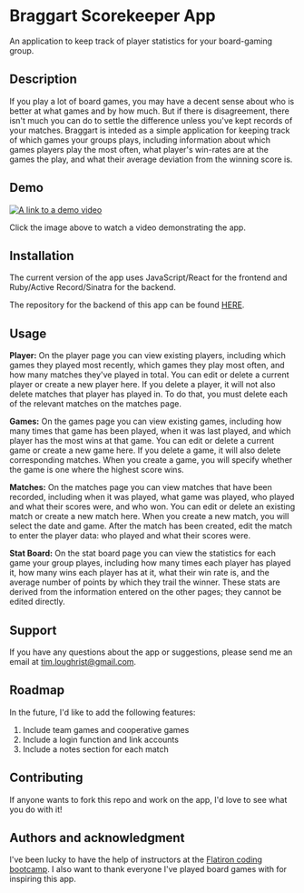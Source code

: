 # Braggart Scorekeeper App
An application to keep track of player statistics for your board-gaming group. 

## Description
If you play a lot of board games, you may have a decent sense about who is better at what games and by how much. But if there is disagreement, there isn't much you can do to settle the difference unless you've kept records of your matches. Braggart is inteded as a simple application for keeping track of which games your groups plays, including information about which games players play the most often, what player's win-rates are at the games the play, and what their average deviation from the winning score is.

## Demo
[![A link to a demo video](https://timloughrist.files.wordpress.com/2022/11/ksnip_20221112-054830.png)](https://youtu.be/TuNLKUgQ9EQ)

Click the image above to watch a video demonstrating the app.

## Installation
The current version of the app uses JavaScript/React for the frontend and Ruby/Active Record/Sinatra for the backend.

The repository for the backend of this app can be found [HERE](https://github.com/tloughrist/phase-3-project-backend).

## Usage

**Player:** On the player page you can view existing players, including which games they played most recently, which games they play most often, and how many matches they've played in total. You can edit or delete a current player or create a new player here. If you delete a player, it will not also delete matches that player has played in. To do that, you must delete each of the relevant matches on the matches page.

**Games:** On the games page you can view existing games, including how many times that game has been played, when it was last played, and which player has the most wins at that game. You can edit or delete a current game or create a new game here. If you delete a game, it will also delete corresponding matches. When you create a game, you will specify whether the game is one where the highest score wins.

**Matches:** On the matches page you can view matches that have been recorded, including when it was played, what game was played, who played and what their scores were, and who won. You can edit or delete an existing match or create a new match here. When you create a new match, you will select the date and game. After the match has been created, edit the match to enter the player data: who played and what their scores were.

**Stat Board:** On the stat board page you can view the statistics for each game your group playes, including how many times each player has played it, how many wins each player has at it, what their win rate is, and the average number of points by which they trail the winner. These stats are derived from the information entered on the other pages; they cannot be edited directly.

## Support
If you have any questions about the app or suggestions, please send me an email at tim.loughrist@gmail.com.

## Roadmap
In the future, I'd like to add the following features:

1. Include team games and cooperative games
2. Include a login function and link accounts
3. Include a notes section for each match

## Contributing
If anyone wants to fork this repo and work on the app, I'd love to see what you do with it!

## Authors and acknowledgment
I've been lucky to have the help of instructors at the [Flatiron coding bootcamp](https://flatironschool.com/welcome-to-flatiron-school/?utm_source=Google&utm_medium=ppc&utm_campaign=12728169833&utm_content=127574232664&utm_term=flatiron&uqaid=513747011248&CjwKCAjwsMGYBhAEEiwAGUXJafADpgJFbJ4--7MTNBIDgpVzlW_ojAyku7GlAFULzRS0BW5RBpdGFBoCjNEQAvD_BwE&gclid=CjwKCAjwsMGYBhAEEiwAGUXJafADpgJFbJ4--7MTNBIDgpVzlW_ojAyku7GlAFULzRS0BW5RBpdGFBoCjNEQAvD_BwE). I also want to thank everyone I've played board games with for inspiring this app.
